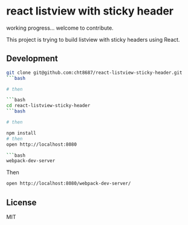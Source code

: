 # react listview with sticky header
working progress...
welcome to contribute.

This project is trying to build listview with sticky headers using React.

## Development

```bash
git clone git@github.com:cht8687/react-listview-sticky-header.git
```bash

# then

```bash
cd react-listview-sticky-header
```bash

# then

npm install
# then
open http://localhost:8080

```bash
webpack-dev-server
```

Then 

```bash
open http://localhost:8080/webpack-dev-server/
```

## License

MIT